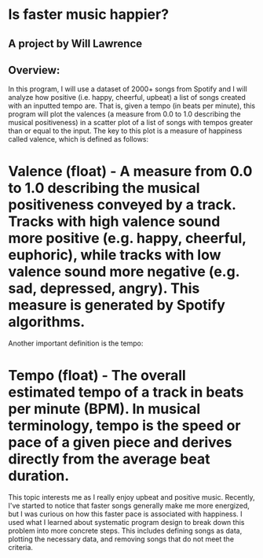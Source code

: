 # Is faster music happier?
## A project by Will Lawrence

## Overview:
In this program, I will use a dataset of 2000+ songs from Spotify and I will analyze how positive (i.e. happy, cheerful, upbeat) a list of songs created with an inputted tempo are. That is, given a tempo (in beats per minute), this program will plot the valences (a measure from 0.0 to 1.0 describing the musical positiveness) in a scatter plot of a list of songs with tempos greater than or equal to the input.
The key to this plot is a measure of happiness called valence, which is defined as follows:

# Valence (float) - A measure from 0.0 to 1.0 describing the musical positiveness conveyed by a track. Tracks with high valence sound more positive (e.g. happy, cheerful, euphoric), while tracks with low valence sound more negative (e.g. sad, depressed, angry). This measure is generated by Spotify algorithms.

Another important definition is the tempo:

# Tempo (float) - The overall estimated tempo of a track in beats per minute (BPM). In musical terminology, tempo is the speed or pace of a given piece and derives directly from the average beat duration.

This topic interests me as I really enjoy upbeat and positive music. Recently, I've started to notice that faster songs generally make me more energized, but I was curious on how this faster pace is associated with happiness. I used what I learned about systematic program design to break down this problem into more concrete steps. This includes defining songs as data, plotting the necessary data, and removing songs that do not meet the criteria.

